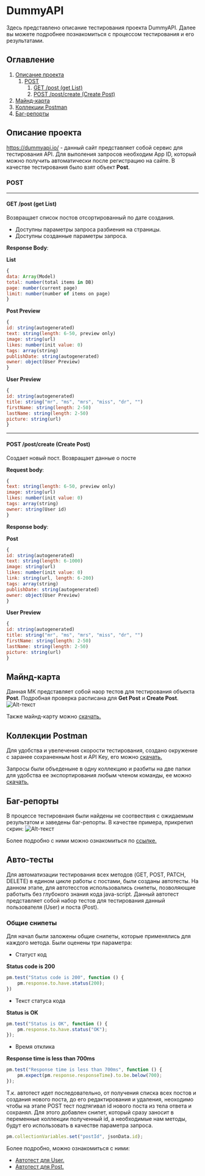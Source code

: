 # DummyAPI

Здесь представлено описание тестирования проекта DummyAPI. Далее вы можете подробнее познакомиться с процессом тестирования и его результатами.

## Оглавление
1. [Описание проекта](#описание-проекта)
    1. [POST](#post)
        1. [GET /post (get List)](#get-post-get-list)
        2. [POST /post/create (Create Post)](#post-postcreate-create-post)
2. [Майнд-карта](#майнд-карта)
3. [Коллекции Postman](#коллекции-postman)
4. [Баг-репорты](#баг-репорты)

## Описание проекта

https://dummyapi.io/  - данный сайт представляет собой сервис для тестирования API. Для выполения запросов необходим App ID, который можно получить автоматически после регистрацию на сайте. В качестве тестирования было взят объект __Post__.

### POST
___
#### GET /post (get List)
Возвращает список постов отсортированный по дате создания.
- Доступны параметры запроса разбиения на страницы. 
- Доступны созданные параметры запроса. 

__Response Body__:

__List__
```Javascript
{
data: Array(Model)
total: number(total items in DB)
page: number(current page)
limit: number(number of items on page)
}
```
__Post Preview__
```Javascript
{
id: string(autogenerated)
text: string(length: 6-50, preview only)
image: string(url)
likes: number(init value: 0)
tags: array(string)
publishDate: string(autogenerated)
owner: object(User Preview)
}
```
__User Preview__
```Javascript
{
id: string(autogenerated)
title: string("mr", "ms", "mrs", "miss", "dr", "")
firstName: string(length: 2-50)
lastName: string(length: 2-50)
picture: string(url)
}
```
___
#### POST /post/create (Create Post)
Создает новый пост. Возвращает данные о посте

__Request body__:

```javascript
{
text: string(length: 6-50, preview only)
image: string(url)
likes: number(init value: 0)
tags: array(string)
owner: string(User id)
}
```
__Response body__:

__Post__
```javascript
{
id: string(autogenerated)
text: string(length: 6-1000)
image: string(url)
likes: number(init value: 0)
link: string(url, length: 6-200)
tags: array(string)
publishDate: string(autogenerated)
owner: object(User Preview)
}
```
__User Preview__
```Javascript
{
id: string(autogenerated)
title: string("mr", "ms", "mrs", "miss", "dr", "")
firstName: string(length: 2-50)
lastName: string(length: 2-50)
picture: string(url)
}
```
## Майнд-карта
Данная МК представляет собой наор тестов для тестирования объекта __Post__. Подробная проверка расписана для __Get Post__ и __Create Post__.
![Alt-текст](https://i.imgur.com/rOKy4iP.png"МК")

Также майнд-карту можно [скачать.](https://github.com/SergeyQC/DummyAPI/blob/main/DummyAPI.xmind)

## Коллекции Postman

Для удобства и увелечения скорости тестирования, создано окружение с заранее сохраненным host и API Key, его можно [скачать.](https://github.com/SergeyQC/DummyAPI/blob/main/DummyAPI_postman_environment.json)

Запросы были объеденыне в одну коллекцию и разбиты на две папки для удобства ее экспортирования любым членом команды, ее можно [скачать.](https://github.com/SergeyQC/DummyAPI/blob/main/Post.postman_collection.json)

## Баг-репорты

В процессе тестировнаия были найдены не соотвествия с ожидаемым результатом и заведены баг-репорты. В качестве примера, прикрепил скрин:
![Alt-текст](https://i.imgur.com/KrR4you.png"МК")

Более подробно с ними можно ознакомиться по [ссылке.](https://docs.google.com/spreadsheets/d/1XoW6kW8iGQ1St1mtUD3-C-Yx2XklgPDXD6QuUGC3bW4/edit?usp=sharing)

## Авто-тесты
Для автоматизации тестирования всех методов (GET, POST, PATCH, DELETE) в едином цикле работы с постами, были созданы автотесты.
На данном этапе, для автотесстов использовались снипеты, позволяющие работыть без глубокого знания кода java-script. Данный автотест представляет собой набор тестов для тестирования данный пользователя (User) и поста (Post).

### Общие снипеты

Для начал были заложены общие снипеты, которые применялись для каждого метода. Были оценены три параметра:
- Статуст код

__Status code is 200__
```Javascript
pm.test("Status code is 200", function () {
    pm.response.to.have.status(200);
})
```
- Текст статуса кода

__Status is OK__
```Javascript
pm.test("Status is OK", function () {
    pm.response.to.have.status("OK");
});
```
- Время отклика

__Response time is less than 700ms__
```Javascript
pm.test("Response time is less than 700ms", function () {
    pm.expect(pm.response.responseTime).to.be.below(700);
});
```
Т.к. автотест идет последовательно, от получения списка всех постов и создания нового поста, до его редактирования и удаления, неоходимо чтобы на этапе POST тест подтягивал id нового поста из тела ответа и сохранял. Для этого добавлен снипет, который сразу заносит в переменные коллекции полученный id, а необходимые нам методы, будут его использовать в качестве параметра запроса.

```Javascript
pm.collectionVariables.set("postId", jsonData.id);
```
Более подробно, можно ознакомиться с ними:
- [Автотест для User.]()
- [Автотест для Post.]()
